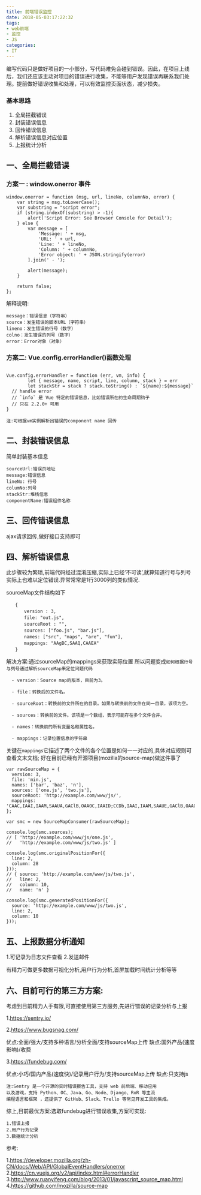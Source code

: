 ```yaml
---
title: 前端错误监控
date: 2018-05-03:17:22:32
tags: 
- web前端
- 监控
- JS
categories:
- IT
---
```


编写代码只是做好项目的一小部分，写代码难免会碰到错误。因此，在项目上线后，我们还应该主动对项目的错误进行收集，不能等用户发现错误再联系我们处理。提前做好错误收集和处理，可以有效监控页面状态，减少损失。

<!-- more -->
### 基本思路

1. 全局拦截错误
2. 封装错误信息
3. 回传错误信息
4. 解析错误信息对应位置
5. 上报统计分析




## 一、全局拦截错误

### 方案一 : window.onerror 事件

```
window.onerror = function (msg, url, lineNo, columnNo, error) {
    var string = msg.toLowerCase();
    var substring = "script error";
    if (string.indexOf(substring) > -1){
        alert('Script Error: See Browser Console for Detail');
    } else {
        var message = [
            'Message: ' + msg,
            'URL: ' + url,
            'Line: ' + lineNo,
            'Column: ' + columnNo,
            'Error object: ' + JSON.stringify(error)
        ].join(' - ');

        alert(message);
    }

    return false;
};	

```

解释说明:

    message：错误信息（字符串）
    source：发生错误的脚本URL（字符串）
    lineno：发生错误的行号（数字）
    colno：发生错误的列号（数字）
    error：Error对象（对象）


### 方案二: Vue.config.errorHandler()函数处理

```

Vue.config.errorHandler = function (err, vm, info) {
		let { message, name, script, line, column, stack } = err
        let stackStr = stack ? stack.toString() : `${name}:${message}`
  // handle error
  // `info` 是 Vue 特定的错误信息，比如错误所在的生命周期钩子
  // 只在 2.2.0+ 可用
}

```

    注:可根据vm实例解析出错误的component name 回传

## 二、封装错误信息
简单封装基本信息

	sourceUrl:错误页地址
	message:错误信息
	lineNo: 行号 
	columNo:列号 
	stackStr:堆栈信息
	componentName:错误组件名称
    

## 三、回传错误信息

ajax请求回传,做好接口支持即可

## 四、解析错误信息

此步骤较为繁琐,前端代码经过混淆压缩,实际上已经‘不可读’,就算知道行号与列号实际上也难以定位错误.异常常常是1行3000列的类似情况.

sourceMap文件结构如下
```
　　{
　　　　version : 3,
　　　　file: "out.js", 
　　　　sourceRoot : "", 
　　　　sources: ["foo.js", "bar.js"],
　　　　names: ["src", "maps", "are", "fun"],
　　　　mappings: "AAgBC,SAAQ,CAAEA"
　　}
```
解决方案:通过sourceMap的mappings来获取实际位置
所以问题变成`如何根据行号与列号通过解析sourceMap来定位问题代码`


      - version：Source map的版本，目前为3。

      - file：转换后的文件名。

      - sourceRoot：转换前的文件所在的目录。如果与转换前的文件在同一目录，该项为空。

      - sources：转换前的文件。该项是一个数组，表示可能存在多个文件合并。

      - names：转换前的所有变量名和属性名。

      - mappings：记录位置信息的字符串
      
      
关键在`mappings`它描述了两个文件的各个位置是如何一一对应的,具体对应规则可查看文末文档;
好在目前已经有开源项目(mozilla的source-map)做这件事了

```
var rawSourceMap = {
  version: 3,
  file: 'min.js',
  names: ['bar', 'baz', 'n'],
  sources: ['one.js', 'two.js'],
  sourceRoot: 'http://example.com/www/js/',
  mappings: 'CAAC,IAAI,IAAM,SAAUA,GAClB,OAAOC,IAAID;CCDb,IAAI,IAAM,SAAUE,GAClB,OAAOA'
};

var smc = new SourceMapConsumer(rawSourceMap);

console.log(smc.sources);
// [ 'http://example.com/www/js/one.js',
//   'http://example.com/www/js/two.js' ]

console.log(smc.originalPositionFor({
  line: 2,
  column: 28
}));
// { source: 'http://example.com/www/js/two.js',
//   line: 2,
//   column: 10,
//   name: 'n' }

console.log(smc.generatedPositionFor({
  source: 'http://example.com/www/js/two.js',
  line: 2,
  column: 10
}));
```

## 五、上报数据分析通知

1.可记录为日志文件查看
2.发送邮件

有精力可做更多数据可视化分析,用户行为分析,首屏加载时间统计分析等等


## 六、目前可行的第三方方案:

考虑到目前精力人手有限,可直接使用第三方服务,先进行错误的记录分析与上报

1.https://sentry.io/

2.https://www.bugsnag.com/

优点:全面/强大/支持多种语言/分析全面/支持sourceMap上传
缺点:国外产品(速度影响)/收费

3.https://fundebug.com/

优点:小巧/国内产品(速度快)/记录用户行为/支持sourceMap上传
缺点:只支持js

    注:Sentry 是一个开源的实时错误报告工具，支持 web 前后端、移动应用
    以及游戏，支持 Python、OC、Java、Go、Node、Django、RoR 等主流
    编程语言和框架 ，还提供了 GitHub、Slack、Trello 等常见开发工具的集成。

综上,目前最优方案:选取fundebug进行错误收集,方案可实现:

    1.错误上报
    2.用户行为记录
    3.数据统计分析

参考:

1.https://developer.mozilla.org/zh-CN/docs/Web/API/GlobalEventHandlers/onerror  
2.https://cn.vuejs.org/v2/api/index.html#errorHandler
3.http://www.ruanyifeng.com/blog/2013/01/javascript_source_map.html
4.https://github.com/mozilla/source-map

